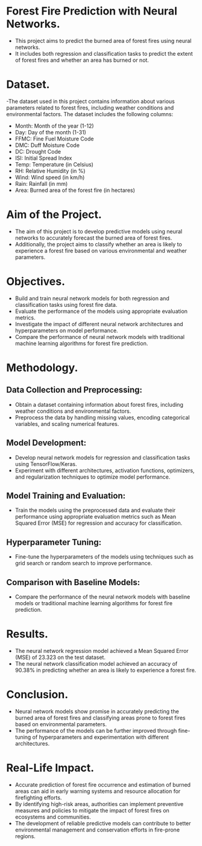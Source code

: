 # Forest Fire Prediction with Neural Networks.
- This project aims to predict the burned area of forest fires using neural networks.
- It includes both regression and classification tasks to predict the extent of forest fires and whether an area has burned or not.

# Dataset.
-The dataset used in this project contains information about various parameters related to forest fires, including weather conditions and environmental factors. The dataset includes the following columns:

- Month: Month of the year (1-12)
- Day: Day of the month (1-31)
- FFMC: Fine Fuel Moisture Code
- DMC: Duff Moisture Code
- DC: Drought Code
- ISI: Initial Spread Index
- Temp: Temperature (in Celsius)
- RH: Relative Humidity (in %)
- Wind: Wind speed (in km/h)
- Rain: Rainfall (in mm)
- Area: Burned area of the forest fire (in hectares)
  
# Aim of the Project.
- The aim of this project is to develop predictive models using neural networks to accurately forecast the burned area of forest fires.
- Additionally, the project aims to classify whether an area is likely to experience a forest fire based on various environmental and weather parameters.

# Objectives.
- Build and train neural network models for both regression and classification tasks using forest fire data.
- Evaluate the performance of the models using appropriate evaluation metrics.
- Investigate the impact of different neural network architectures and hyperparameters on model performance.
- Compare the performance of neural network models with traditional machine learning algorithms for forest fire prediction.  

# Methodology.
## Data Collection and Preprocessing:
- Obtain a dataset containing information about forest fires, including weather conditions and environmental factors.
- Preprocess the data by handling missing values, encoding categorical variables, and scaling numerical features.
  
## Model Development: 
- Develop neural network models for regression and classification tasks using TensorFlow/Keras.
- Experiment with different architectures, activation functions, optimizers, and regularization techniques to optimize model performance.
  
## Model Training and Evaluation: 
- Train the models using the preprocessed data and evaluate their performance using appropriate evaluation metrics such as Mean Squared Error (MSE) for regression and accuracy for classification.
  
## Hyperparameter Tuning:
- Fine-tune the hyperparameters of the models using techniques such as grid search or random search to improve performance.

## Comparison with Baseline Models: 
- Compare the performance of the neural network models with baseline models or traditional machine learning algorithms for forest fire prediction.

# Results.
- The neural network regression model achieved a Mean Squared Error (MSE) of 23.323 on the test dataset.
- The neural network classification model achieved an accuracy of 90.38% in predicting whether an area is likely to experience a forest fire.

# Conclusion.
- Neural network models show promise in accurately predicting the burned area of forest fires and classifying areas prone to forest fires based on environmental parameters.
- The performance of the models can be further improved through fine-tuning of hyperparameters and experimentation with different architectures.

# Real-Life Impact.
- Accurate prediction of forest fire occurrence and estimation of burned areas can aid in early warning systems and resource allocation for firefighting efforts.
- By identifying high-risk areas, authorities can implement preventive measures and policies to mitigate the impact of forest fires on ecosystems and communities.
- The development of reliable predictive models can contribute to better environmental management and conservation efforts in fire-prone regions.  
